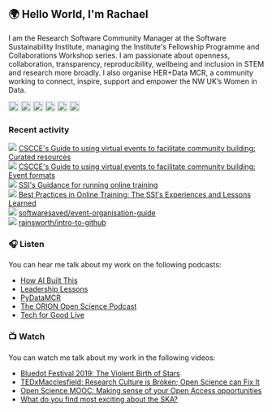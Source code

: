 ## 🌍 Hello World, I'm Rachael

<!--
**rainsworth/rainsworth** is a ✨ _special_ ✨ repository because its `README.md` (this file) appears on your GitHub profile.

Here are some ideas to get you started:

- 🔭 I’m currently working on ...
- 🌱 I’m currently learning ...
- 👯 I’m looking to collaborate on ...
- 🤔 I’m looking for help with ...
- 💬 Ask me about ...
- 📫 How to reach me: ...
- 😄 Pronouns: ...
- ⚡ Fun fact: ...
-->

I am the Research Software Community Manager at the Software Sustainability Institute, managing the Institute's Fellowship Programme and Collaborations Workshop series. I am passionate about openness, collaboration, transparency, reproducibility, wellbeing and inclusion in STEM and research more broadly. I also organise HER+Data MCR, a community working to connect, inspire, support and empower the NW UK’s Women in Data.

<a href="https://rainsworth.github.io/"><img height="20" width="20" src="https://unpkg.com/simple-icons@v3/icons/icloud.svg" /></a>
<a href="https://twitter.com/rachaelevelyn"><img height="20" width="20" src="https://unpkg.com/simple-icons@v3/icons/twitter.svg" /></a>
<a href="https://www.linkedin.com/in/rachaelainsworth/"><img height="20" width="20" src="https://unpkg.com/simple-icons@v3/icons/linkedin.svg" /></a>
<a href="https://figshare.com/authors/Rachael_Ainsworth/4824354"><img height="20" width="20" src="https://unpkg.com/simple-icons@v3/icons/figshare.svg" /></a>
<a href="https://orcid.org/0000-0003-2591-9462"><img height="20" width="20" src="https://unpkg.com/simple-icons@v3/icons/orcid.svg" /></a>
<a href="https://www.meetup.com/herplusdatamcr/"><img height="20" width="20" src="https://unpkg.com/simple-icons@v3/icons/meetup.svg" /></a>

### Recent activity
<img src="https://img.icons8.com/material-outlined/20/000000/document.png"/> [CSCCE's Guide to using virtual events to facilitate community building: Curated resources](https://doi.org/10.5281/zenodo.4270105)  
<img src="https://img.icons8.com/material-outlined/20/000000/document.png"/> [CSCCE's Guide to using virtual events to facilitate community building: Event formats](https://doi.org/10.5281/zenodo.3934385)  
<img src="https://img.icons8.com/material-outlined/20/000000/document.png"/> [SSI's Guidance for running online training](https://doi.org/10.5281/zenodo.3923948)  
<img src="https://img.icons8.com/material-outlined/20/000000/presentation.png"/> [Best Practices in Online Training: The SSI's Experiences and Lessons Learned](https://doi.org/10.6084/m9.figshare.12631118)  
<img src="https://img.icons8.com/material-outlined/20/000000/github.png"/> [softwaresaved/event-organisation-guide](https://github.com/softwaresaved/event-organisation-guide)  
<img src="https://img.icons8.com/material-outlined/20/000000/github.png"/> [rainsworth/intro-to-github](https://github.com/rainsworth/intro-to-github)  

### 🎧 Listen

You can hear me talk about my work on the following podcasts:
- [How AI Built This](https://player.captivate.fm/episode/56f38e50-8a1a-44e1-beaf-6743c80c7afb)
- [Leadership Lessons](https://soundcloud.com/user-591847145-874775758/leadership-lessons-rachael-ainsworth)
- [PyDataMCR](https://anchor.fm/pydatamcr/episodes/Episode-7---Open-Science-and-Imposters-syndrome-Ft--Rachael-Ainsworth-e5hia8/a-aoiq43)
- [The ORION Open Science Podcast](https://www.podbean.com/ew/pb-w273g-bffc6f)
- [Tech for Good Live](https://pod.co/tech-for-good-live/doom-and-gloom-we-re-on-brand-the-live-christmas-episode-2019)

### 📺 Watch

You can watch me talk about my work in the following videos:
- [Bluedot Festival 2019: The Violent Birth of Stars](https://youtu.be/914KncrM6PM)
- [TEDxMacclesfield: Research Culture is Broken; Open Science can Fix It](https://youtu.be/c-bemNZ-IqA)
- [Open Science MOOC: Making sense of your Open Access opportunities](https://youtu.be/geydm_0jDzM)
- [What do you find most exciting about the SKA?](https://youtu.be/6ZYPdHQgD0A)
